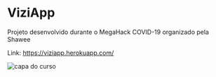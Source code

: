 # ViziApp
Projeto desenvolvido durante o MegaHack COVID-19 organizado pela Shawee

Link: https://viziapp.herokuapp.com/

![capa do curso](https://i.pinimg.com/originals/c1/81/88/c181888977bb85bfa8fcb6247e769940.png)
